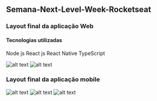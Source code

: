 ## Semana-Next-Level-Week-Rocketseat

### Layout final da aplicação Web
#### Tecnologias utilizadas
Node js 
React js 
React Native 
TypeScript 

![alt text](https://github.com/wellingtongabriel/Semana-Next-Level-Week-Rocketseat/blob/master/pagina-principal.png?raw=true)
![alt text](https://github.com/wellingtongabriel/Semana-Next-Level-Week-Rocketseat/blob/master/pagina-cadastro.png?raw=true)

### Layout final da aplicação mobile

![alt text](https://github.com/wellingtongabriel/Semana-Next-Level-Week-Rocketseat/blob/master/pagina-inicial-mobile.jpeg?raw=true)
![alt text](https://github.com/wellingtongabriel/Semana-Next-Level-Week-Rocketseat/blob/master/pagina-filtro-mobile.jpeg?raw=true)
![alt text](https://github.com/wellingtongabriel/Semana-Next-Level-Week-Rocketseat/blob/master/pagina-detail-mobile.jpeg?raw=true)
